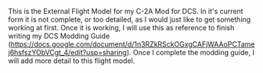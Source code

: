 This is the External Flight Model for my C-2A Mod for DCS. In it's current form it is not complete, or too detailed, as I would just like to get something working at first. Once it is working, I will use this as reference to finish writing my DCS Modding Guide (https://docs.google.com/document/d/1n3RZkRSckOGxgCAFjWAAoPCTamej6hsfszYObVCgt_4/edit?usp=sharing). Once I complete the modding guide, I will add more detail to this flight model.